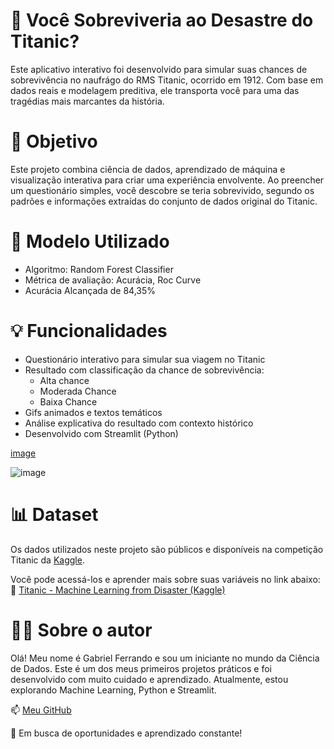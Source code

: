 # 🚢 Você Sobreviveria ao Desastre do Titanic?

Este aplicativo interativo foi desenvolvido para simular suas chances de sobrevivência no naufrágo do RMS Titanic, ocorrido em 1912. Com base em dados reais e modelagem preditiva, ele transporta você para uma das tragédias mais marcantes da história. 

# 📌 Objetivo

Este projeto combina ciência de dados, aprendizado de máquina e visualização interativa para criar uma experiência envolvente. Ao preencher um questionário simples, você descobre se teria sobrevivido, segundo os padrões e informações extraídas do conjunto de dados original do Titanic. 

# 🧠 Modelo Utilizado

  * Algoritmo: Random Forest Classifier
  * Métrica de avaliação: Acurácia, Roc Curve
  * Acurácia Alcançada de 84,35%

# 💡 Funcionalidades

  * Questionário interativo para simular sua viagem no Titanic
  * Resultado com classificação da chance de sobrevivência:
     * Alta chance
     * Moderada Chance
     * Baixa Chance
  *  Gifs animados e textos temáticos
  *  Análise explicativa do resultado com contexto histórico
  *  Desenvolvido com Streamlit (Python)
  
 [image](https://github.com/user-attachments/assets/34d16cf8-4086-4933-9b19-57628b6cc10c)
 

 ![image](https://github.com/user-attachments/assets/ee6f74e2-3e75-4297-9f44-5b201c969e6f)

# 📊 Dataset

Os dados utilizados neste projeto são públicos e disponíveis na competição Titanic da  [Kaggle](https://www.kaggle.com/competitions/titanic).

Você pode acessá-los e aprender mais sobre suas variáveis no link abaixo:
🔗 [Titanic - Machine Learning from Disaster (Kaggle)](https://www.kaggle.com/competitions/titanic)

# 👨‍💻 Sobre o autor

Olá! Meu nome é Gabriel Ferrando e sou um iniciante no mundo da Ciência de Dados.
Este é um dos meus primeiros projetos práticos e foi desenvolvido com muito cuidado e aprendizado.
Atualmente, estou explorando Machine Learning, Python e Streamlit.

📫 [Meu GitHub](https://github.com/GabrielFerrando)

💼 Em busca de oportunidades e aprendizado constante!

